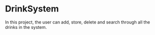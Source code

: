 # DrinkSystem
In this project, the user can add, store, delete and search through all the drinks in the system.
